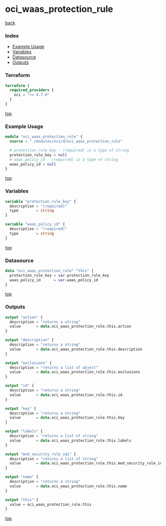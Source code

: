 # oci_waas_protection_rule

[back](../oci.md)

### Index

- [Example Usage](#example-usage)
- [Variables](#variables)
- [Datasource](#datasource)
- [Outputs](#outputs)

### Terraform

```terraform
terraform {
  required_providers {
    oci = ">= 4.7.0"
  }
}
```

[top](#index)

### Example Usage

```terraform
module "oci_waas_protection_rule" {
  source = "./modules/oci/d/oci_waas_protection_rule"

  # protection_rule_key - (required) is a type of string
  protection_rule_key = null
  # waas_policy_id - (required) is a type of string
  waas_policy_id = null
}
```

[top](#index)

### Variables

```terraform
variable "protection_rule_key" {
  description = "(required)"
  type        = string
}

variable "waas_policy_id" {
  description = "(required)"
  type        = string
}
```

[top](#index)

### Datasource

```terraform
data "oci_waas_protection_rule" "this" {
  protection_rule_key = var.protection_rule_key
  waas_policy_id      = var.waas_policy_id
}
```

[top](#index)

### Outputs

```terraform
output "action" {
  description = "returns a string"
  value       = data.oci_waas_protection_rule.this.action
}

output "description" {
  description = "returns a string"
  value       = data.oci_waas_protection_rule.this.description
}

output "exclusions" {
  description = "returns a list of object"
  value       = data.oci_waas_protection_rule.this.exclusions
}

output "id" {
  description = "returns a string"
  value       = data.oci_waas_protection_rule.this.id
}

output "key" {
  description = "returns a string"
  value       = data.oci_waas_protection_rule.this.key
}

output "labels" {
  description = "returns a list of string"
  value       = data.oci_waas_protection_rule.this.labels
}

output "mod_security_rule_ids" {
  description = "returns a list of string"
  value       = data.oci_waas_protection_rule.this.mod_security_rule_ids
}

output "name" {
  description = "returns a string"
  value       = data.oci_waas_protection_rule.this.name
}

output "this" {
  value = oci_waas_protection_rule.this
}
```

[top](#index)